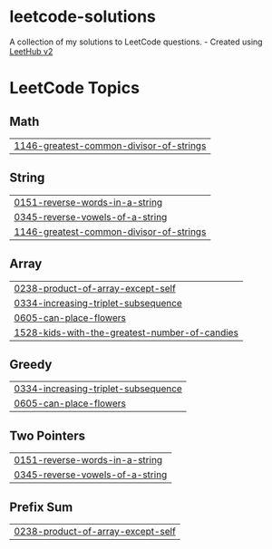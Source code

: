 # leetcode-solutions
A collection of my solutions to LeetCode questions. - Created using [LeetHub v2](https://github.com/arunbhardwaj/LeetHub-2.0)

<!---LeetCode Topics Start-->
# LeetCode Topics
## Math
|  |
| ------- |
| [1146-greatest-common-divisor-of-strings](https://github.com/EthanLynam/leetcode-solutions/tree/master/1146-greatest-common-divisor-of-strings) |
## String
|  |
| ------- |
| [0151-reverse-words-in-a-string](https://github.com/EthanLynam/leetcode-solutions/tree/master/0151-reverse-words-in-a-string) |
| [0345-reverse-vowels-of-a-string](https://github.com/EthanLynam/leetcode-solutions/tree/master/0345-reverse-vowels-of-a-string) |
| [1146-greatest-common-divisor-of-strings](https://github.com/EthanLynam/leetcode-solutions/tree/master/1146-greatest-common-divisor-of-strings) |
## Array
|  |
| ------- |
| [0238-product-of-array-except-self](https://github.com/EthanLynam/leetcode-solutions/tree/master/0238-product-of-array-except-self) |
| [0334-increasing-triplet-subsequence](https://github.com/EthanLynam/leetcode-solutions/tree/master/0334-increasing-triplet-subsequence) |
| [0605-can-place-flowers](https://github.com/EthanLynam/leetcode-solutions/tree/master/0605-can-place-flowers) |
| [1528-kids-with-the-greatest-number-of-candies](https://github.com/EthanLynam/leetcode-solutions/tree/master/1528-kids-with-the-greatest-number-of-candies) |
## Greedy
|  |
| ------- |
| [0334-increasing-triplet-subsequence](https://github.com/EthanLynam/leetcode-solutions/tree/master/0334-increasing-triplet-subsequence) |
| [0605-can-place-flowers](https://github.com/EthanLynam/leetcode-solutions/tree/master/0605-can-place-flowers) |
## Two Pointers
|  |
| ------- |
| [0151-reverse-words-in-a-string](https://github.com/EthanLynam/leetcode-solutions/tree/master/0151-reverse-words-in-a-string) |
| [0345-reverse-vowels-of-a-string](https://github.com/EthanLynam/leetcode-solutions/tree/master/0345-reverse-vowels-of-a-string) |
## Prefix Sum
|  |
| ------- |
| [0238-product-of-array-except-self](https://github.com/EthanLynam/leetcode-solutions/tree/master/0238-product-of-array-except-self) |
<!---LeetCode Topics End-->
